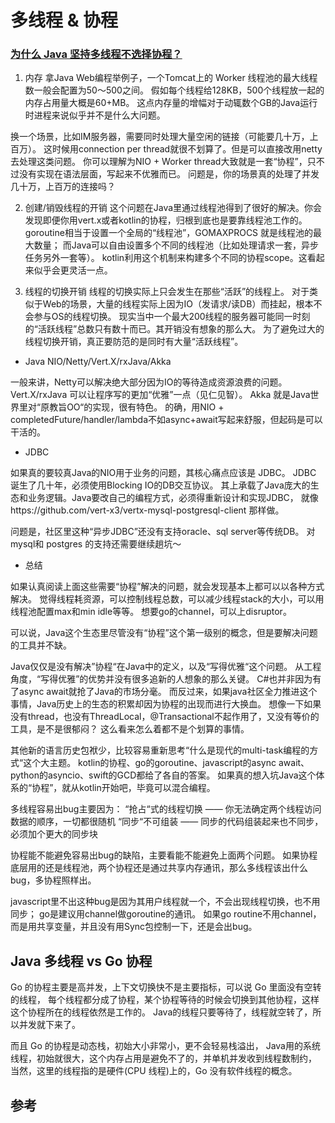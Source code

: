 # 多线程 & 协程

### [为什么 Java 坚持多线程不选择协程？](https://www.toutiao.com/i6750886033883136519/)

1. 内存
拿Java Web编程举例子，一个Tomcat上的 Worker 线程池的最大线程数一般会配置为50～500之间。
假如每个线程给128KB，500个线程放一起的内存占用量大概是60+MB。 
这点内存量的增幅对于动辄数个GB的Java运行时进程来说似乎并不是什么大问题。

换一个场景，比如IM服务器，需要同时处理大量空闲的链接（可能要几十万，上百万）。
这时候用connection per thread就很不划算了。但是可以直接改用netty去处理这类问题。
你可以理解为NIO + Worker thread大致就是一套“协程”，只不过没有实现在语法层面，写起来不优雅而已。
问题是，你的场景真的处理了并发几十万，上百万的连接吗？

2. 创建/销毁线程的开销
这个问题在Java里通过线程池得到了很好的解决。你会发现即便你用vert.x或者kotlin的协程，归根到底也是要靠线程池工作的。
goroutine相当于设置一个全局的“线程池”，GOMAXPROCS 就是线程池的最大数量；
而Java可以自由设置多个不同的线程池（比如处理请求一套，异步任务另外一套等）。
kotlin利用这个机制来构建多个不同的协程scope。这看起来似乎会更灵活一点。

3. 线程的切换开销
线程的切换实际上只会发生在那些“活跃”的线程上。
对于类似于Web的场景，大量的线程实际上因为IO（发请求/读DB）而挂起，根本不会参与OS的线程切换。
现实当中一个最大200线程的服务器可能同一时刻的“活跃线程”总数只有数十而已。其开销没有想象的那么大。
为了避免过大的线程切换开销，真正要防范的是同时有大量“活跃线程”。

* Java NIO/Netty/Vert.X/rxJava/Akka

一般来讲，Netty可以解决绝大部分因为IO的等待造成资源浪费的问题。
Vert.X/rxJava 可以让程序写的更加“优雅”一点（见仁见智）。
Akka 就是Java世界里对“原教旨OO“的实现，很有特色。
的确，用NIO + completedFuture/handler/lambda不如async+await写起来舒服，但起码是可以干活的。

* JDBC

如果真的要较真Java的NIO用于业务的问题，其核心痛点应该是 JDBC。
JDBC 诞生了几十年，必须使用Blocking IO的DB交互协议。
其上承载了Java庞大的生态和业务逻辑。Java要改自己的编程方式，必须得重新设计和实现JDBC，
就像https://github.com/vert-x3/vertx-mysql-postgresql-client 那样做。

问题是，社区里这种“异步JDBC”还没有支持oracle、sql server等传统DB。
对mysql和 postgres 的支持还需要继续趟坑～

* 总结

如果认真阅读上面这些需要“协程”解决的问题，就会发现基本上都可以以各种方式解决。
觉得线程耗资源，可以控制线程总数，可以减少线程stack的大小，可以用线程池配置max和min idle等等。
想要go的channel，可以上disruptor。

可以说，Java这个生态里尽管没有“协程”这个第一级别的概念，但是要解决问题的工具并不缺。

Java仅仅是没有解决”协程“在Java中的定义，以及“写得优雅“这个问题。
从工程角度，“写得优雅”的优势并没有很多追新的人想象的那么关键。
C#也并非因为有了async await就抢了Java的市场分毫。
而反过来，如果java社区全力推进这个事情，Java历史上的生态的积累却因为协程的出现而进行大换血。
想像一下如果没有thread，也没有ThreadLocal，@Transactional不起作用了，又没有等价的工具，是不是很郁闷？
这么看来怎么着都不是个划算的事情。

其他新的语言历史包袱少，比较容易重新思考“什么是现代的multi-task编程的方式“这个大主题。
kotlin的协程、go的goroutine、javascript的async await、python的asyncio、swift的GCD都给了各自的答案。
如果真的想入坑Java这个体系的“协程”，就从kotlin开始吧，毕竟可以混合编程。


多线程容易出bug主要因为：
“抢占“式的线程切换 —— 你无法确定两个线程访问数据的顺序，一切都很随机
“同步“不可组装 —— 同步的代码组装起来也不同步，必须加个更大的同步块

协程能不能避免容易出bug的缺陷，主要看能不能避免上面两个问题。
如果协程底层用的还是线程池，两个协程还是通过共享内存通讯，那么多线程该出什么bug，多协程照样出。

javascript里不出这种bug是因为其用户线程就一个，不会出现线程切换，也不用同步；
go是建议用channel做goroutine的通讯。
如果go routine不用channel，而是用共享变量，并且没有用Sync包控制一下，还是会出bug。


## Java 多线程 vs Go 协程

Go 的协程主要是高并发，上下文切换快不是主要指标，可以说 Go 里面没有空转的线程，
每个线程都分成了协程，某个协程等待的时候会切换到其他协程，这样这个协程所在的线程依然是工作的。
Java的线程只要等待了，线程就空转了，所以并发就下来了。

而且 Go 的协程是动态栈，初始大小非常小，更不会轻易栈溢出，
Java用的系统线程，初始就很大，这个内存占用是避免不了的，并单机并发收到线程数制约，
当然，这里的线程指的是硬件(CPU 线程)上的，Go 没有软件线程的概念。

## 参考

